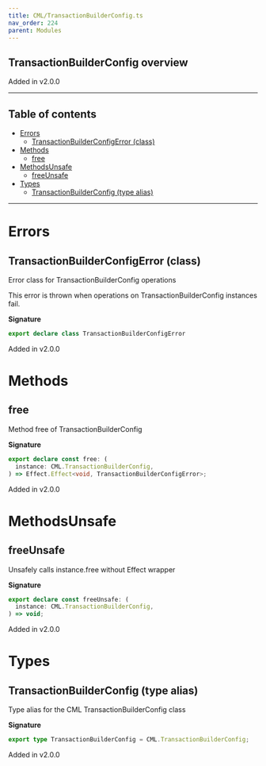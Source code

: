 ```yaml
---
title: CML/TransactionBuilderConfig.ts
nav_order: 224
parent: Modules
---
```


## TransactionBuilderConfig overview

Added in v2.0.0

---

<h2 class="text-delta">Table of contents</h2>

- [Errors](#errors)
  - [TransactionBuilderConfigError (class)](#transactionbuilderconfigerror-class)
- [Methods](#methods)
  - [free](#free)
- [MethodsUnsafe](#methodsunsafe)
  - [freeUnsafe](#freeunsafe)
- [Types](#types)
  - [TransactionBuilderConfig (type alias)](#transactionbuilderconfig-type-alias)

---

# Errors

## TransactionBuilderConfigError (class)

Error class for TransactionBuilderConfig operations

This error is thrown when operations on TransactionBuilderConfig instances fail.

**Signature**

```ts
export declare class TransactionBuilderConfigError
```

Added in v2.0.0

# Methods

## free

Method free of TransactionBuilderConfig

**Signature**

```ts
export declare const free: (
  instance: CML.TransactionBuilderConfig,
) => Effect.Effect<void, TransactionBuilderConfigError>;
```

Added in v2.0.0

# MethodsUnsafe

## freeUnsafe

Unsafely calls instance.free without Effect wrapper

**Signature**

```ts
export declare const freeUnsafe: (
  instance: CML.TransactionBuilderConfig,
) => void;
```

Added in v2.0.0

# Types

## TransactionBuilderConfig (type alias)

Type alias for the CML TransactionBuilderConfig class

**Signature**

```ts
export type TransactionBuilderConfig = CML.TransactionBuilderConfig;
```

Added in v2.0.0
